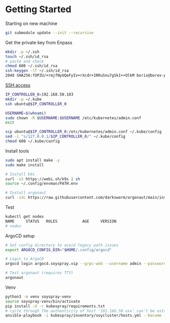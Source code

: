 # Getting Started

Starting on new machine

```sh
git submodule update --init --recursive
```

Get the private key from Enpass

```sh
mkdir -p ~/.ssh
touch ~/.ssh/id_rsa
# paste and check
chmod 600 ~/.ssh/id_rsa
ssh-keygen -lf ~/.ssh/id_rsa
2048 SHA256:fOPZU/+rmjfNyUQeFyIv+rXcdr+IRRuSnu7gSkI++OlkM boris@borex-pc (RSA)
```

[SSH access](https://github.com/kubernetes-sigs/kubespray/blob/master/docs/getting_started/setting-up-your-first-cluster.md#access-the-kubernetes-cluster)

```sh
IP_CONTROLLER_0=192.168.50.103
mkdir -p ~/.kube
ssh ubuntu@$IP_CONTROLLER_0

USERNAME=$(whoami)
sudo chown -R $USERNAME:$USERNAME /etc/kubernetes/admin.conf
exit

scp ubuntu@$IP_CONTROLLER_0:/etc/kubernetes/admin.conf ~/.kube/config
sed -i "s/127.0.0.1/$IP_CONTROLLER_0/" ~/.kube/config
chmod 600 ~/.kube/config
```

Install tools

```sh
sudo apt install make -y
sudo make install

# Install k9s
curl -sS https://webi.sh/k9s | sh
source ~/.config/envman/PATH.env

# Install argonaut
curl -sSL https://raw.githubusercontent.com/darksworm/argonaut/main/install.sh | sudo sh
```

Test

```sh
kubectl get nodes
NAME     STATUS   ROLES           AGE     VERSION
# nodes
```

ArgoCD setup

```sh
# Set config directory to avoid legacy path issues
export ARGOCD_CONFIG_DIR="$HOME/.config/argocd"

# Login to ArgoCD
argocd login argocd.soyspray.vip --grpc-web --username admin --password password

# Test argonaut (requires TTY)
argonaut
```

Venv

```sh
python3 -m venv soyspray-venv
source soyspray-venv/bin/activate
pip install -U -r kubespray/requirements.txt
# cycle through The authenticity of host '192.168.50.xxx' can't be established.
ansible-playbook -i kubespray/inventory/soycluster/hosts.yml --become --become-user=root --user ubuntu playbooks/show-hello.yml
```

